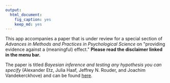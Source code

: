 ```yaml
---
output: 
  html_document: 
    fig_caption: yes
    keep_md: yes
---
```


This app accompanies a paper that is under review for a special section of *Advances in Methods and Practices in Psychological Science* on "providing evidence against a (meaningful) effect."  **Please read the disclaimer linked in the menu bar.**

The paper is titled *Bayesian inference and testing any hypothesis you can specify* (Alexander Etz, Julia Haaf, Jeffrey N. Rouder, and Joachim Vandekerckhove) and can be found [here](https://osf.io/mvp53/).
